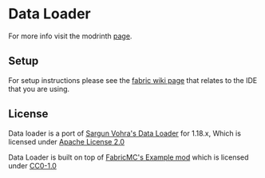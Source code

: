 # Data Loader

For more info visit the modrinth [page](https://modrinth.com/mod/me.hadroncollision.dataloader).

## Setup

For setup instructions please see the [fabric wiki page](https://fabricmc.net/wiki/tutorial:setup) that relates to the IDE that you are using.

## License

Data loader is a port of [Sargun Vohra's Data Loader](https://gitlab.com/sargunv-mc-mods/data-loader/-/tree/1.16) for 1.18.x, Which is licensed under [Apache License 2.0](https://gitlab.com/sargunv-mc-mods/data-loader/-/blob/1.16/LICENSE)

Data Loader is built on top of [FabricMC's Example mod](https://github.com/FabricMC/fabric-example-mod) which is licensed under [CC0-1.0](https://github.com/FabricMC/fabric-example-mod/blob/1.18/LICENSE)